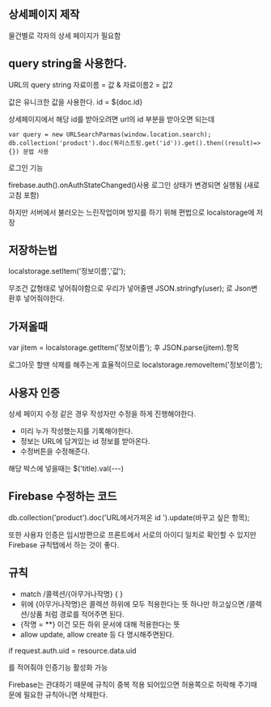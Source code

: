 상세페이지 제작 
--------
물건별로 각자의 상세 페이지가 필요함

query string을 사용한다. 
----
URL의 query string 자료이름 = 값 & 자료이름2 = 값2 

값은 유니크한 값을 사용한다. 
id = ${doc.id}

상세페이지에서 해당 id를 받아오려면 url의 id 부분을 받아오면 되는데

`var query = new URLSearchParmas(window.location.search);`
`db.collection('product').doc(쿼리스트링.get('id')).get().then((result)=>{}) 문법 사용`

로그인 기능

firebase.auth().onAuthStateChanged()사용 로그인 상태가 변경되면 실행됨 (새로고침 포함)

하지만 서버에서 불러오는 느린작업이며 방지를 하기 위해 편법으로 localstorage에 저장

저장하는법
---
localstorage.setItem('정보이름','값');

무조건 값형태로 넣어줘야함으로 우리가 넣어줄땐 
JSON.stringfy(user);
로 Json변환후 넣어줘야한다.

가져올때
---
var jitem = localstorage.getItem('정보이름');
후 
JSON.parse(jitem).항목

로그아웃 할땐 삭제를 해주는게 효율적이므로
localstorage.removeItem('정보이름');    

사용자 인증
----

상세 페이지 수정 같은 경우 작성자만 수정을 하게 진행해야한다.

+ 미리 누가 작성했는지를 기록해야한다.
+ 정보는 URL에 담겨있는 id 정보를 받아온다.
+ 수정버튼을 수정해준다.

해당 박스에 넣을때는 
$('title).val(---)

Firebase 수정하는 코드
---
db.collection('product').doc('URL에서가져온 id ').update(바꾸고 싶은 항목);

또한 사용자 인증은 임시방편으로 프론트에서 서로의 아이디 일치로 확인할 수 있지만 
Firebase 규칙탭에서 하는 것이 좋다.

규칙
---
+ match /콜렉션/{아무거나작명} {
}
+ 위에 {아무거나작명}은 콜렉션 하위에 모두 적용한다는 뜻 하나만 하고싶으면 /콜렉션/상품 처럼 경로를 적어주면 된다.
+ {작명 = **} 이건 모든 하위 문서에 대해 적용한다는 뜻
+ allow update, allow create 등 다 명시해주면된다.

if request.auth.uid = resource.data.uid

를 적어줘야 인증기능 활성화 가능

Firebase는 관대하기 때문에 규칙이 중복 적용 되어있으면 허용쪽으로 허락해 주기때문에 필요한 규칙아니면 삭제한다.



